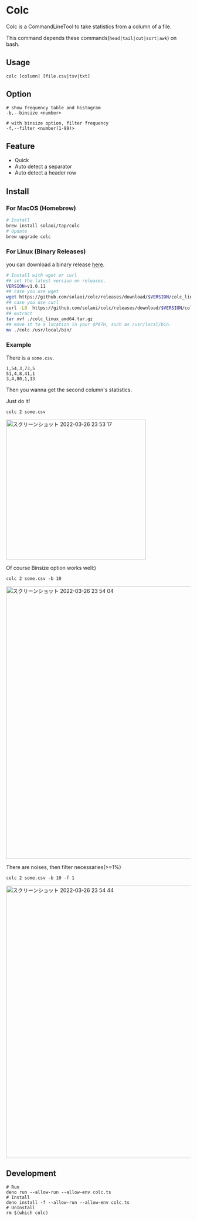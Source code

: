 # Colc

Colc is a CommandLineTool to take statistics from a column of a file.

This command depends these commands(`head|tail|cut|sort|awk`) on bash.

## Usage

```
colc [column] [file.csv|tsv|txt]
```

## Option

```
# show frequency table and histogram
-b,--binsize <number>

# with binsize option, filter frequency
-f,--filter <number(1-99)>
```

## Feature

- Quick
- Auto detect a separator
- Auto detect a header row

## Install

### For MacOS (Homebrew)

```sh
# Install
brew install solaoi/tap/colc
# Update
brew upgrade colc
```

### For Linux (Binary Releases)

you can download a binary release
[here](https://github.com/solaoi/colc/releases).

```sh
# Install with wget or curl
## set the latest version on releases.
VERSION=v1.0.11
## case you use wget
wget https://github.com/solaoi/colc/releases/download/$VERSION/colc_linux_amd64.tar.gz
## case you use curl
curl -LO  https://github.com/solaoi/colc/releases/download/$VERSION/colc_linux_amd64.tar.gz
## extract
tar xvf ./colc_linux_amd64.tar.gz
## move it to a location in your $PATH, such as /usr/local/bin.
mv ./colc /usr/local/bin/
```

### Example

There is a `some.csv`.

```
1,54,3,73,5
51,4,8,41,1
3,4,80,1,13
```

Then you wanna get the second column's statistics.

Just do it!

```
colc 2 some.csv
```

<img width="381" alt="スクリーンショット 2022-03-26 23 53 17" src="https://user-images.githubusercontent.com/46414076/160244923-bedc63d3-a516-473f-9cb8-c8c926884c10.png">

Of course Binsize option works well:)

```
colc 2 some.csv -b 10
```

<img width="742" alt="スクリーンショット 2022-03-26 23 54 04" src="https://user-images.githubusercontent.com/46414076/160244950-d543ed29-4709-465d-8b7d-63be530cc29a.png">

There are noises, then filter necessaries(>=1%)

```
colc 2 some.csv -b 10 -f 1
```

<img width="742" alt="スクリーンショット 2022-03-26 23 54 44" src="https://user-images.githubusercontent.com/46414076/160244980-3e938d6a-766b-4f63-865c-8e5caef18739.png">

## Development

```
# Run
deno run --allow-run --allow-env colc.ts
# Install
deno install -f --allow-run --allow-env colc.ts
# UnInstall
rm $(which colc)
```
